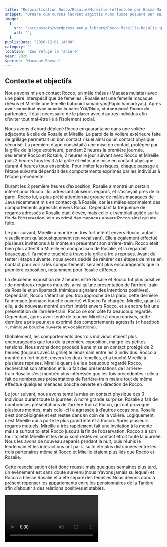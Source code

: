 ```yaml
---
title: "Resocialisation Rocco/Rosalie/Mireille (effectuée par Basma Malik)"
snippet: "Ornare cum cursus laoreet sagittis nunc fusce posuere per euismod dis vehicula a, semper fames lacus maecenas dictumst pulvinar neque enim non potenti. Torquent hac sociosqu eleifend potenti."
image:
  {
    src: "/src/assets/wordpress_media_library/Rocco-Mireille-Rosalie.jpg",
    alt: "",
  }
publishDate: "2020-12-01 14:00"
category: ""
location: "Zoo refuge la Tanière"
year: 2020
species: "Macaque Rhésus"
---
```


## Contexte et objectifs

Nous avons mis en contact Rocco, un mâle rhésus (Macaca mulatta) avec une paire interspécifique de femelles : Rosalie est une femelle macaque rhésus et Mireille une femelle babouin hamadryas(Papio hamadryas). Après avoir constitué avec succès la paire Yéti/Dixie, et donc privé Rocco de partenaire, il était nécessaire de le placer avec d’autres individus afin d’éviter tout mal-être lié à l’isolement social.

Nous avons d’abord déplacé Rocco en quarantaine dans une volière adjacente à celle de Rosalie et Mireille. La paroi de la volière extérieure faite de grillage permettait un bon contact visuel ainsi qu’un contact physique sécurisé. La première étape consistait à une mise en contact protégée par la grille de la loge extérieure, pendant 2 heures la première journée, seulement Rocco et Rosalie, 2 heures le jour suivant avec Rocco et Mireille puis 2 heures tous les 3 à la grille et enfin une mise en contact physique durant 4 heures tous ensemble. Pour limiter les risques, chaque passage à l’étape suivante dépendait des comportements exprimés par les individus à l’étape précédente.

Durant les 2 première heures d’exposition, Rosalie a montré un certain intérêt pour Rocco : lui adressant plusieurs regards, et s’asseyait près de la paroi. Rocco lui, a plus prêté attention au groupe de mâles macaques de Java récemment mis en contact qu’à Rosalie, car les mâles exprimaient des comportements agressifs envers Rocco. Cependant la fréquence de regards adressés à Rosalie était élevée, mais celle-ci semblait agitée sur la fin de l’observation, et a exprimé des menaces envers Rocco ainsi qu’une fuite.

Le jour suivant, Mireille a montré un très fort intérêt envers Rocco, autant visuellement qu’acoustiquement (en vocalisant). Elle a également effectué plusieurs invitations à la monte en présentant son arrière-train. Rocco était bien plus attentif à Mireille en comparaison de Rosalie, et la regardait beaucoup. Il l’a même touchée à travers la grille à trois reprises. Avant de tenter l’étape suivante, nous avons décidé de réitérer ces étapes de mise en contact pour voir si les comportements seraient plus encourageants que la première exposition, notamment pour Rosalie etRocco.

La deuxième exposition de 2 heures entre Rosalie et Rocco fut plus positive : de nombreux regards mutuels, ainsi qu’une présentation de l’arrière-train de Rosalie et un lipsmack (mimique signalant des intentions positives). Cependant, Rocco s’étant un peu trop approché de la paroi, cette dernière l’a menacé (menace bouche ouverte) et Rocco l’a chargée. Mireille, quant à elle, a de nouveau montré un fort intérêt envers Rocco, et a encore fait une présentation de l’arrière-train. Rocco de son côté l’a beaucoup regardé. Cependant, après avoir tenté de toucher Mireille à deux reprises, cette dernière a pris peur et a exprimé des comportements agressifs (« headbob », mimique bouche ouverte et vocalisations).

Globalement, les comportements des trois individus étaient plus encourageants que lors de la première exposition, malgré les petites tensions. Nous avons donc procédé à une mise en contact protégé de 2 heures (toujours avec la grille) le lendemain entre les 3 individus. Rocco a montré un fort intérêt envers les deux femelles, et a touché Mireille à plusieurs reprises. Mireille quant à elle a beaucoup regardé Rocco, recherchait son attention et lui a fait des présentations de l’arrière-train.Rosalie s’est montrée plus intéressée que les fois précédentes : elle a fait de nombreuses
présentations de l’arrière-train mais a tout de même effectué quelques menaces bouche ouverte en direction de Rocco.

Le jour suivant, nous avons tenté la mise en contact physique des 3 individus durant toute la journée. A notre grande surprise, Rosalie a fait de nombreuses présentations de l’arrière-train à Rocco, qui ont provoqué plusieurs montes, mais celui-ci l’a agressée à d’autres occasions. Rosalie s’est doncéloignée et est restée dans un coin de la volière. Logiquement, c’est Mireille qui a porté le plus grand intérêt à Rocco. Après plusieurs regards mutuels, Mireille a très rapidement fait une invitation à la monte mais a surtout toiletté Rocco jusqu’à la fin de l’observation. Rocco a à son tour toiletté Mireille et les deux sont restés en contact étroit toute la journée. Nous les avons de nouveau séparés pendant la nuit, puis réunis le lendemain et les interactions ont par la suite été plus distribuées entre les trois partenaires même si Rocco et Mireille étaient plus liés que Rocco et Rosalie.

Cette resocialisation était donc réussie mais quelques semaines plus tard, un évènement est sans doute survenu (nous n’avons jamais su lequel) et Rocco a blessé Rosalie et a été séparé des femelles.Nous devons donc à présent repenser les appariements entre les pensionnaires de la Tanière afin d’aboutir à des relations positives et stables.

<video controls src="/src/assets/wordpress_media_library/Rocco-toil-MireilleVideo-2020-12-09-at-17.04.25.mp4"></video>
